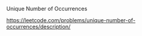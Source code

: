 Unique Number of Occurrences

https://leetcode.com/problems/unique-number-of-occurrences/description/

